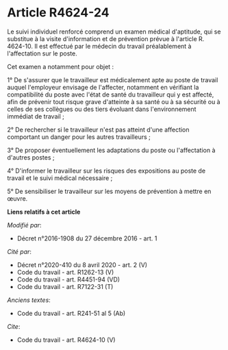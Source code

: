 # Article R4624-24

Le suivi individuel renforcé comprend un examen médical d'aptitude, qui se substitue à la visite d'information et de
prévention prévue à l'article R. 4624-10. Il est effectué par le médecin du travail préalablement à l'affectation sur le
poste. 

Cet examen a notamment pour objet : 

1° De s'assurer que le travailleur est médicalement apte au poste de travail auquel l'employeur envisage de l'affecter,
notamment en vérifiant la compatibilité du poste avec l'état de santé du travailleur qui y est affecté, afin de prévenir tout
risque grave d'atteinte à sa santé ou à sa sécurité ou à celles de ses collègues ou des tiers évoluant dans l'environnement
immédiat de travail ; 

2° De rechercher si le travailleur n'est pas atteint d'une affection comportant un danger pour les autres travailleurs ; 

3° De proposer éventuellement les adaptations du poste ou l'affectation à d'autres postes ; 

4° D'informer le travailleur sur les risques des expositions au poste de travail et le suivi médical nécessaire ; 

5° De sensibiliser le travailleur sur les moyens de prévention à mettre en œuvre.

**Liens relatifs à cet article**

_Modifié par_:

  - Décret n°2016-1908 du 27 décembre 2016 - art. 1

_Cité par_:

  - Décret n°2020-410 du 8 avril 2020 - art. 2 (V)
  - Code du travail - art. R1262-13 (V)
  - Code du travail - art. R4451-94 (VD)
  - Code du travail - art. R7122-31 (T)

_Anciens textes_:

  - Code du travail - art. R241-51 al 5 (Ab)

_Cite_:

  - Code du travail - art. R4624-10 (V)
